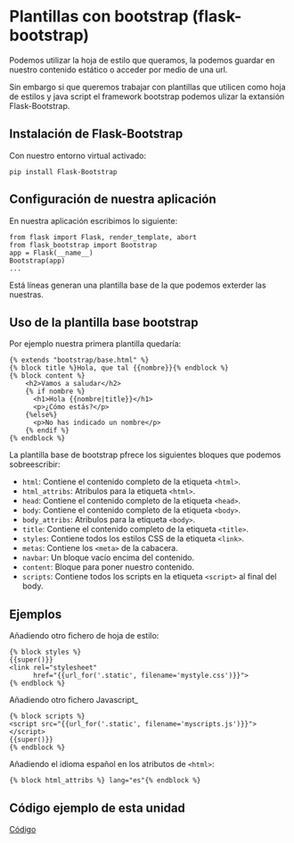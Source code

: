 # Plantillas con bootstrap (flask-bootstrap)

Podemos utilizar la hoja de estilo que queramos, la podemos guardar en nuestro contenido estático o acceder por medio de una url.

Sin embargo si que queremos trabajar con plantillas que utilicen como hoja de estilos y java script el framework bootstrap podemos ulizar la extansión Flask-Bootstrap.

## Instalación de Flask-Bootstrap

Con nuestro entorno virtual activado:

	pip install Flask-Bootstrap

## Configuración de nuestra aplicación

En nuestra aplicación escribimos lo siguiente:

	from flask import Flask, render_template, abort
	from flask_bootstrap import Bootstrap
	app = Flask(__name__)
	Bootstrap(app)
	...

Está líneas generan una plantilla base de la que podemos exterder las nuestras.

## Uso de la plantilla base bootstrap

Por ejemplo nuestra primera plantilla quedaría:

	{% extends "bootstrap/base.html" %}
	{% block title %}Hola, que tal {{nombre}}{% endblock %}
	{% block content %}
	    <h2>Vamos a saludar</h2>
	    {% if nombre %}
	      <h1>Hola {{nombre|title}}</h1>
	      <p>¿Cómo estás?</p>
	    {%else%}
	      <p>No has indicado un nombre</p>
	    {% endif %}
	{% endblock %}

La plantilla base de bootstrap pfrece los siguientes bloques que podemos sobreescribir:

* `html`: Contiene el contenido completo de la etiqueta `<html>`.
* `html_attribs`: Atribulos para la etiqueta `<html>`.
* `head`: Contiene el contenido completo de la etiqueta `<head>`.
* `body`: Contiene el contenido completo de la etiqueta `<body>`.
* `body_attribs`: Atribulos para la etiqueta `<body>`.
* `title`: Contiene el contenido completo de la etiqueta `<title>`.
* `styles`: Contiene todos los estilos CSS de la etiqueta `<link>`.
* `metas`: Contiene los `<meta>` de la cabacera.
* `navbar`: Un bloque vacío encima del contenido.
* `content`: Bloque para poner nuestro contenido.
* `scripts`: Contiene todos los scripts en la etiqueta `<script>` al final del body.

## Ejemplos

Añadiendo otro fichero de hoja de estilo:

    {% block styles %}
    {{super()}}
    <link rel="stylesheet"
          href="{{url_for('.static', filename='mystyle.css')}}">
    {% endblock %}

Añadiendo otro fichero Javascript_

    {% block scripts %}
    <script src="{{url_for('.static', filename='myscripts.js')}}"></script>
    {{super()}}
    {% endblock %}

Añadiendo el idioma español en los atributos de `<html>`:

    {% block html_attribs %} lang="es"{% endblock %}

## Código ejemplo de esta unidad

[Código](../../ejemplos/u17)